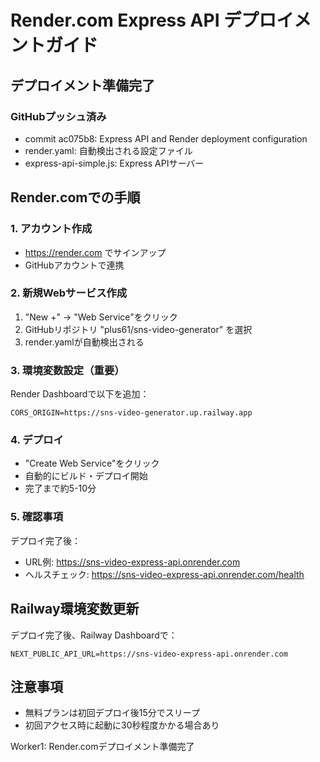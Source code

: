 # Render.com Express API デプロイメントガイド

## デプロイメント準備完了

### GitHubプッシュ済み
- commit ac075b8: Express API and Render deployment configuration
- render.yaml: 自動検出される設定ファイル
- express-api-simple.js: Express APIサーバー

## Render.comでの手順

### 1. アカウント作成
- https://render.com でサインアップ
- GitHubアカウントで連携

### 2. 新規Webサービス作成
1. "New +" → "Web Service"をクリック
2. GitHubリポジトリ "plus61/sns-video-generator" を選択
3. render.yamlが自動検出される

### 3. 環境変数設定（重要）
Render Dashboardで以下を追加：
```
CORS_ORIGIN=https://sns-video-generator.up.railway.app
```

### 4. デプロイ
- "Create Web Service"をクリック
- 自動的にビルド・デプロイ開始
- 完了まで約5-10分

### 5. 確認事項
デプロイ完了後：
- URL例: https://sns-video-express-api.onrender.com
- ヘルスチェック: https://sns-video-express-api.onrender.com/health

## Railway環境変数更新
デプロイ完了後、Railway Dashboardで：
```
NEXT_PUBLIC_API_URL=https://sns-video-express-api.onrender.com
```

## 注意事項
- 無料プランは初回デプロイ後15分でスリープ
- 初回アクセス時に起動に30秒程度かかる場合あり

Worker1: Render.comデプロイメント準備完了